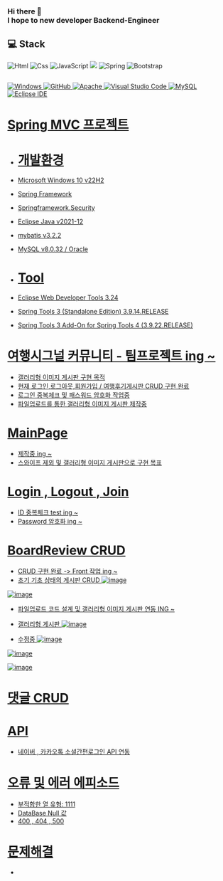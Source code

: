 ### Hi there 👋 </br>I hope to new developer Backend-Engineer

## 💻 Stack 
<img alt="Html" src ="https://img.shields.io/badge/HTML5-E34F26.svg?&style=for-the-badge&logo=HTML5&logoColor=white"/> <img alt="Css" src ="https://img.shields.io/badge/CSS3-1572B6.svg?&style=for-the-badge&logo=CSS3&logoColor=white"/> <img alt="JavaScript" src ="https://img.shields.io/badge/JavaScriipt-F7DF1E.svg?&style=for-the-badge&logo=JavaScript&logoColor=black"/>  <img src="https://img.shields.io/badge/JAVA-007396?style=for-the-badge&logo=java&logoColor=white"> <img alt="Spring" src ="https://img.shields.io/badge/Spring-6DB33F.svg?&style=for-the-badge&logo=Spring Boot&logoColor=white"/> <img alt="Bootstrap" src ="https://img.shields.io/badge/Bootstrap-7952B3.svg?&style=for-the-badge&logo=Bootstrap&logoColor=white"/> 
## 
<a href = "https://github.com/Hun-Se"><img alt="Windows" src ="https://img.shields.io/badge/Windows-0078D6.svg?&style=for-the-badge&logo=Windows&logoColor=white"/>
<a href = "https://github.com/Hun-Se"><img alt="GitHub" src ="https://img.shields.io/badge/GitHub-181717.svg?&style=for-the-badge&logo=GitHub&logoColor=white"/>
<a href = "https://github.com/Hun-Se"><img alt="Apache" src ="https://img.shields.io/badge/Apache-D22128.svg?&style=for-the-badge&logo=Apache&logoColor=white"/>
<a href = "https://github.com/Hun-Se"><img alt="Visual Studio Code" src ="https://img.shields.io/badge/Visual Studio Code-007ACC.svg?&style=for-the-badge&logo=Visual Studio Code&logoColor=white"/> <a href = "https://github.com/Hun-Se"><img alt="MySQL" src ="https://img.shields.io/badge/MySQL-1572B6.svg?&style=for-the-badge&logo=MySQL&logoColor=white"/> <a href = "https://github.com/Hun-Se"><img alt="Eclipse IDE" src ="https://img.shields.io/badge/Eclipse IDE-2C2255.svg?&style=for-the-badge&logo=Eclipse IDE&logoColor=white"/> <a href = "https://github.com/Hun-Se">

# Spring MVC 프로젝트 

- # 개발환경 
- Microsoft Windows 10 v22H2
- Spring Framework 
- Springframework.Security
- Eclipse Java v2021-12
- mybatis v3.2.2
- MySQL v8.0.32 / Oracle

- # Tool
- Eclipse Web Developer Tools 3.24
- Spring Tools 3 (Standalone Edition) 3.9.14.RELEASE
- Spring Tools 3 Add-On for Spring Tools 4 (3.9.22.RELEASE)

# 여행시그널 커뮤니티 - 팀프로젝트 ing ~
  - 갤러리형 이미지 게시판 구현 목적 
  - 현재 로그인,로그아웃,회원가입 / 여행후기게시판 CRUD 구현 완료 
  - 로그인 중복체크 및 패스워드 암호화 작업중 
  - 파일업로드를 통한 갤러리형 이미지 게시판 제작중 

# MainPage
  - 제작중 ing ~
  - 스와이프 제외 및 갤러리형 이미지 게시판으로 구현 목표 

# Login , Logout , Join
  - ID 중복체크 test ing ~
  - Password 암호화 ing ~

# BoardReview CRUD 
  - CRUD 구현 완료 -> Front 작업 ing ~ 
  - 초기 기초 상태의 게시판 CRUD
  ![image](https://github.com/Boseopuser/TeamProject-travel-signal-ing-/assets/128597230/77f65bff-afb9-4abf-9942-edfc96daafb4)

  ![image](https://github.com/Boseopuser/TeamProject-travel-signal-ing-/assets/128597230/dd68891c-b2b5-47be-81a3-788335ad0510)

  - 파일업로드 코드 설계 및 갤러리형 이미지 게시판 연동 ING ~ 
  - 갤러리형 게시판
  ![image](https://github.com/Boseopuser/TeamProject-travel-signal-ing-/assets/128597230/788cb306-94bf-4e06-9e78-2cd0fa21b295)
  
  - 수정중 
  ![image](https://github.com/Boseopuser/TeamProject-travel-signal-ing-/assets/128597230/7326cf03-d21a-4b7d-97e8-8665becef50f)
  
  ![image](https://github.com/Boseopuser/TeamProject-travel-signal-ing-/assets/128597230/e87ed966-6171-4ec2-8395-22cdc94b1379)
  
  ![image](https://github.com/Boseopuser/TeamProject-travel-signal-ing-/assets/128597230/fadc7d4f-3312-4afa-8961-430c502ddca0)




# 댓글 CRUD 

# API 
  - 네이버 , 카카오톡 소셜간편로그인 API 연동 
  
# 오류 및 에러 에피소드 
  - 부적합한 열 유형: 1111
  - DataBase Null 값 
  - 400 , 404 , 500
  
# 문제해결
  - 
